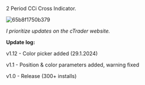 2 Period CCi Cross Indicator.


![65b8f1750b379](https://github.com/mirbyte/CCi-Trend-Indicator/assets/83219244/38be3d72-38b9-4999-a1ee-e248180ddf71)


_I prioritize updates on the cTrader website._


**Update log:**

v1.12 - Color picker added (29.1.2024)

v1.1 - Position & color parameters added, warning fixed

v1.0 - Release (300+ installs)
